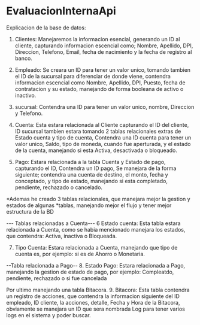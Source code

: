 # EvaluacionInternaApi
Explicacion de la base de datos:
1. Clientes: Manejaremos la informacion esencial, generando un ID al cliente,
capturando informacion escencial como; Nombre, Apellido, DPI, Direccion, Telefono,
Email, fecha de nacimiento y la fecha de registro al banco.

2. Empleado: Se creara un ID para tener un valor unico, tomando tambien el ID de la sucursal
para diferenciar de donde viene, contendra informacion escencial como Nombre, Apellido,
DPI, Puesto, fecha de contratacion y su estado, manejando de forma booleana de activo
o inactivo.

3. sucursal: Contendra una ID para tener un valor unico, nombre, Direccion y Telefono.

4. Cuenta: Esta estara relacionada al Cliente capturando el ID del cliente, ID sucursal
tambien estara tomando 2 tablas relacionales extras de Estado cuenta y tipo de cuenta,
Contendra una ID cuenta para tener un valor unico, Saldo, tipo de moneda, cuando fue
aperturada, y el estado de la cuenta, manejando si esta Activa, desactivada o bloqueado.

5. Pago: Estara relacionada a la tabla Cuenta y Estado de pago, capturando el ID, 
Contendra un ID pago, Se manejara de la forma siguiente; contendra una cuenta de destino,
el monto, fecha y conceptado, y tipo de estado, manejando si esta completado, pendiente,
rechazado o cancelado.

*Ademas he creado 3 tablas relacionales, que manejara mejor la gestion y estados de algunas
*tablas, manejando mejor el flujo y tener mejor estructura de la BD

--- Tablas relacionadas a Cuenta---
6 Estado cuenta: Esta tabla estara relacionada a Cuenta, como se habia mencionado manejara
los estados, que contendra: Activa, inactiva o Bloqueada.

7. Tipo Cuenta: Estara relacionada a Cuenta, manejando que tipo de cuenta es, por ejemplo:
si es de Ahorro o Monetaria.

--Tabla relacionada a Pago--
8. Estado Pago:  Estara relacionada a Pago, manejando la gestion de estado de pago, 
por ejemplo: Compleatdo, pendiente, rechazado o si fue cancelada

Por ultimo manejando una tabla Bitacora.
9. Bitacora: Esta tabla contendra un registro de acciones, que contendra la informacion
siguiente del ID empleado, ID cliente, la acciones, detalle, Fecha y Hora de la Bitacora,
obviamente se manejara un ID que sera nombrada Log para tener varios logs en el sistema
y poder buscar.

